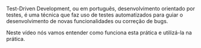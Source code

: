 Test-Driven Development, ou em português, desenvolvimento orientado por testes, é uma técnica que faz uso de testes automatizados para guiar o desenvolvimento de novas funcionalidades ou correção de bugs.

Neste vídeo nós vamos entender como funciona esta prática e utilizá-la na prática.